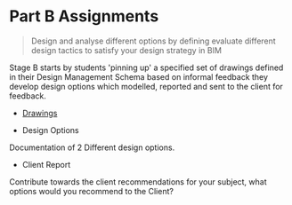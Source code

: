 # Part B Assignments

> Design and analyse different options by defining evaluate different design tactics to satisfy your design strategy in BIM 

Stage B starts by students 'pinning up' a specified set of drawings defined in their Design Management Schema based on informal feedback they develop design options which modelled, reported and sent to the client for feedback.

* [Drawings](/41936/Deliverables/B_Drawings)


* Design Options 

Documentation of 2 Different design options. 

* Client Report 

Contribute towards the client recommendations for your subject, what options would you recommend to the Client? 
